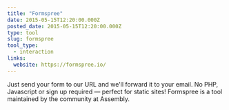 ```yaml
---
title: "Formspree"
date: 2015-05-15T12:20:00.000Z
posted_date: 2015-05-15T12:20:00.000Z
type: tool
slug: formspree
tool_type: 
  - interaction
links:
  website: https://formspree.io/
---
```

Just send your form to our URL and we'll forward it to your email. No PHP, Javascript or sign up required — perfect for static sites! Formspree is a tool maintained by the community at Assembly.




